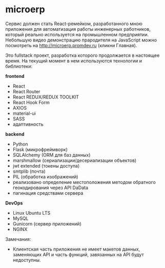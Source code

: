 # microerp

Сервис должен стать React-ремейком, разработанного мною приложения для автоматизация работы инженерных работников, который реально используется на промышленном предприятии. Небольшую видео демонстрацию прародителя на JavaScript можно посмотреть на http://microerp.promdev.ru (кликни Главная).

Это fullstack проект, разработка которого продолжается в настоящее время. На текущий момент в нем используются технологии и библиотеки:

**frontend**
- React
- React Router
- React REDUX/REDUX TOOLKIT
- React Hook Form
- AXIOS
- material-ui
- SASS
- адаптивность


**backend**
- Python 
- Flask (микрофреймворк)
- SQLAlchemy (ORM для баз данных)
- marshmallow (сериализации/десериализации объектов)
- jwt extended (токены доступа)
- smtplib (почта)
- PIL (обработка изображений)
- реализовано определение местоположения методом обратного геокодирования через API DaData
- пагинация средствами сервера


**DevOps**
- Linux Ubuntu LTS
- MySQL
- Gunicorn (сервер приложений)
- NGINX

    
Замечания:
- Клиентская часть приложения не имеет макетов данных, заменяющих API и часть функций, завязанных на API будут недоступны.
